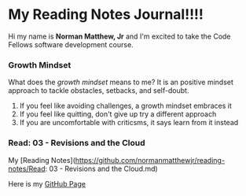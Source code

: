 # My Reading Notes Journal!!!!

Hi my name is **Norman Matthew, Jr** and I'm excited to take the Code Fellows software development course.

### Growth Mindset

What does the *growth mindset* means to me? It is an positive mindset approach to tackle obstacles, setbacks, and self-doubt.

1. If you feel like avoiding challenges, a growth mindset embraces it
2. If you feel like quitting, don't give up try a different approach
3. If you are uncomfortable with criticsms, it says learn from it instead

### Read: 03 - Revisions and the Cloud
My [Reading Notes](https://github.com/normanmatthewjr/reading-notes/Read: 03 - Revisions and the Cloud.md)

Here is my [GitHub Page]([https://github.com/normanmatthewjr/reading-notes/blob/main/Read:%2003%20-%20Revisions%20and%20the%20Cloud.md])

